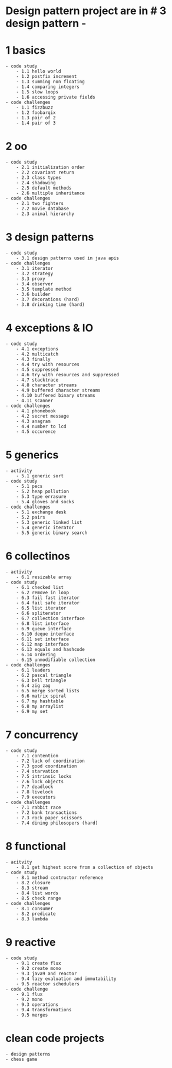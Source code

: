 # Design pattern project are in # 3 design pattern - 

# 1 basics
	- code study
		- 1.1 hello world
		- 1.2 postfix increment
		- 1.3 summing non floating
		- 1.4 comparing integers
		- 1.5 slow loops
		- 1.6 accessing private fields
	- code challenges
		- 1.1 fizzbuzz
		- 1.2 foobarqix
		- 1.3 pair of 2
		- 1.4 pair of 3
# 2 oo
	- code study
		- 2.1 initialization order
		- 2.2 covariant return
		- 2.3 class types
		- 2.4 shadowing
		- 2.5 default methods
		- 2.6 multiple inheritance
	- code challenges
		- 2.1 two fighters
		- 2.2 movie database
		- 2.3 animal hierarchy
# 3 design patterns
	- code study
		- 3.1 design patterns used in java apis
	- code challenges
		- 3.1 iterator
		- 3.2 strategy
		- 3.3 proxy
		- 3.4 observer
		- 3.5 template method
		- 3.6 builder
		- 3.7 decorations (hard)
		- 3.8 drinking time (hard)
# 4 exceptions & IO
	- code study
		- 4.1 exceptions
		- 4.2 multicatch
		- 4.3 finally
		- 4.4 try with resources
		- 4.5 suppressed
		- 4.6 try with resources and suppressed
		- 4.7 stacktrace
		- 4.8 character streams
		- 4.9 buffered character streams
		- 4.10 buffered binary streams
		- 4.11 scanner
	- code challenges
		- 4.1 phonebook
		- 4.2 secret message
		- 4.3 anagram
		- 4.4 number to lcd
		- 4.5 occurence
# 5 generics
	- activity 
		- 5.1 generic sort
	- code study
		- 5.1 pecs
		- 5.2 heap pollution
		- 5.3 type errasure
		- 5.4 gloves and socks
	- code challenges
		- 5.1 exchange desk
		- 5.2 pairs
		- 5.3 generic linked list
		- 5.4 generic iterator
		- 5.5 generic binary search
# 6 collectinos
	- activity
		- 6.1 resizable array
	- code study
		- 6.1 checked list
		- 6.2 remove in loop
		- 6.3 fail fast iterator
		- 6.4 fail safe iterator
		- 6.5 list iterator
		- 6.6 spliterator
		- 6.7 collection interface
		- 6.8 list interface
		- 6.9 queue interface
		- 6.10 deque interface
		- 6.11 set interface
		- 6.12 map interface
		- 6.13 equals and hashcode
		- 6.14 ordering
		- 6.15 unmodifiable collection
	- code challenges
		- 6.1 leaders
		- 6.2 pascal triangle
		- 6.3 bell triangle
		- 6.4 zig zag
		- 6.5 merge sorted lists
		- 6.6 matrix spiral
		- 6.7 my hashtable
		- 6.8 my arraylist
		- 6.9 my set
# 7 concurrency
	- code study
		- 7.1 contention
		- 7.2 lack of coordination
		- 7.3 good coordination
		- 7.4 starvation
		- 7.5 intrinsic locks
		- 7.6 lock objects
		- 7.7 deadlock
		- 7.8 livelock
		- 7.9 executors
	- code challenges
		- 7.1 rabbit race
		- 7.2 bank transactions
		- 7.3 rock paper scissors
		- 7.4 dining philosopers (hard)
# 8 functional
	- acitvity
		- 8.1 get highest score from a collection of objects
	- code study
		- 8.1 method contructor reference
		- 8.2 closure
		- 8.3 stream
		- 8.4 list words
		- 8.5 check range
	- code challenges
		- 8.1 consumer
		- 8.2 predicate
		- 8.3 lambda
# 9 reactive
	- code study
		- 9.1 create flux
		- 9.2 create mono
		- 9.3 java9 and reactor
		- 9.4 lazy evaluation and immutability
		- 9.5 reactor schedulers
	- code challenge
		- 9.1 flux
		- 9.2 mono
		- 9.3 operations
		- 9.4 transformations
		- 9.5 merges
# clean code projects
    - design patterns
    - chess game		
